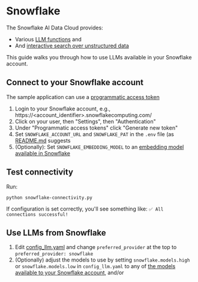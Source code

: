 # Snowflake

The Snowflake AI Data Cloud provides:
* Various [LLM functions](https://docs.snowflake.com/en/user-guide/snowflake-cortex/cortex-llm-rest-api) and
* And [interactive search over unstructured data](https://docs.snowflake.com/en/user-guide/snowflake-cortex/cortex-search/cortex-search-overview)

This guide walks you through how to use LLMs available in your Snowflake account.

## Connect to your Snowflake account

The sample application can use a [programmatic access token](https://docs.snowflake.com/en/user-guide/programmatic-access-tokens)

1. Login to your Snowflake account, e.g., https://<account_identifier>.snowflakecomputing.com/
2. Click on your user, then "Settings", then "Authentication"
3. Under "Programmatic access tokens" click "Generate new token"
4. Set `SNOWFLAKE_ACCOUNT_URL` and `SNOWFLAKE_PAT` in the `.env` file (as [README.md](../README.md) suggests
5. (Optionally): Set `SNOWFLAKE_EMBEDDING_MODEL` to an [embedding model available in Snowflake](https://docs.snowflake.com/en/user-guide/snowflake-cortex/vector-embeddings#text-embedding-models)

## Test connectivity

Run:

```
python snowflake-connectivity.py
```

If configuration is set correctly, you'll see something like: `✅ All connections successful!`

## Use LLMs from Snowflake

1. Edit [config_llm.yaml](../code/config_llm.yaml) and change `preferred_provider` at the top to `preferred_provider: snowflake`
2. (Optionally) adjust the models to use by setting `snowflake.models.high` or `snowflake.models.low` in `config_llm.yaml` to any of [the models available to your Snowflake account](https://docs.snowflake.com/en/user-guide/snowflake-cortex/llm-functions#availability), and/or
